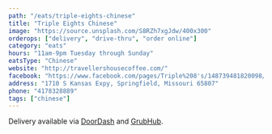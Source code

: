 ```yaml
---
path: "/eats/triple-eights-chinese"
title: "Triple Eights Chinese"
image: "https://source.unsplash.com/S8RZh7xgJdw/400x300"
orderops: ["delivery", "drive-thru", "order online"]
category: "eats"
hours: "11am-9pm Tuesday through Sunday"
eatsType: "Chinese"
website: "http://travellershousecoffee.com/"
facebook: "https://www.facebook.com/pages/Triple%208's/148739481820098/"
address: "1710 S Kansas Expy, Springfield, Missouri 65807"
phone: "4178328889"
tags: ["chinese"]
---
```


Delivery available via [DoorDash](https://www.doordash.com/store/triple-eight-s-springfield-403617/en-US) and [GrubHub](https://www.grubhub.com/restaurant/triple-eights-1710-south-kansas-expressway-springfield/1605278).